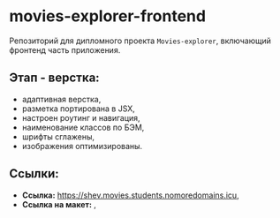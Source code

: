 # movies-explorer-frontend
Репозиторий для дипломного проекта `Movies-explorer`, включающий фронтенд часть приложения.

## Этап - верстка:
* адаптивная верстка,
* разметка портирована в JSX,
* настроен роутинг и навигация,
* наименование классов по БЭМ,
* шрифты сглажены,
* изображения оптимизированы.


## Ссылки:
* **Ссылка:** https://shev.movies.students.nomoredomains.icu,
* **Ссылка на макет:** ,
